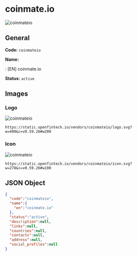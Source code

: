 
# coinmate.io 
![coinmateio](https://static.openfintech.io/vendors/coinmateio/logo.svg?w=400&c=v0.59.26#w200)  

## General 
 
**Code:** `coinmateio` 
 
**Name:** 
 
:	[EN] coinmate.io 
 
**Status:** `active` 
 

## Images 

### Logo 
 
![coinmateio](https://static.openfintech.io/vendors/coinmateio/logo.svg?w=400&c=v0.59.26#w200)  

```
https://static.openfintech.io/vendors/coinmateio/logo.svg?w=400&c=v0.59.26#w200
```  

### Icon 
 
![coinmateio](https://static.openfintech.io/vendors/coinmateio/icon.svg?w=278&c=v0.59.26#w100)  

```
https://static.openfintech.io/vendors/coinmateio/icon.svg?w=278&c=v0.59.26#w100
```  

## JSON Object 

```json
{
  "code":"coinmateio",
  "name":{
    "en":"coinmate.io"
  },
  "status":"active",
  "description":null,
  "links":null,
  "countries":null,
  "contacts":null,
  "address":null,
  "social_profiles":null
}
```  

